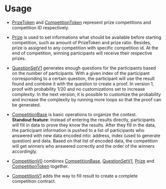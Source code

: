 # Usage

- [PrizeToken](PrizeToken.sol) and [CompetitionToken](CompetitionToken.sol) represent prize competitions and competition ID respectively.

- [Prize](Prize.sol) is used to set informations what should be available before starting competition, such as amount of PrizeToken and prize ratio. Besides, prize is assigned to any competition with specific competition id. At the end of competition, winning participants will receive their respective prizes.

- [QuestionSetV1](QuestionSetV1.sol) generates enough questions for the participants based on the number of participants. With a given index of the participant corresponding to a certain question, the participant will use the result found and combine it with the question to create a proof.
In version 1, proof with probability 1/20 and no customizations set to increase complexity. In the next version, it is possible to customize the probability and increase the complexity by running more loops so that the proof can be generated.

- [CompetitionBase](CompetitionBase.sol) is basic operations to organize the contest.<br>
**Standout feature**: Instead of entering the results directly, participants will fill in data to prove they know the results. After they fill in the data, the participant information is pushed to a list of participants who answered with new data encoded into: address, index (used to generate question) and data. Based on that list of encoded data, the competition will get winners who answered correctly and the order of the winners accordingly.

- [CompetitionV0](CompetitionV0.sol) combines [CompetitionBase](CompetitionBase.sol), [QuestionSetV1](QuestionSetV1.sol), [Prize](Prize.sol) and [CompetitionToken](CompetitionToken.sol) together. 

- [CompetitionV1](CompetitionV1.sol) adds the way to fill result to create a complete competition contract.
